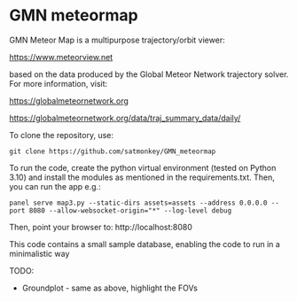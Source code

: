 # GMN meteormap
GMN Meteor Map is a multipurpose trajectory/orbit viewer:

https://www.meteorview.net

based on the data produced by the Global Meteor Network trajectory solver. For more information, visit:

https://globalmeteornetwork.org

https://globalmeteornetwork.org/data/traj_summary_data/daily/

To clone the repository, use:

`git clone https://github.com/satmonkey/GMN_meteormap`

To run the code, create the python virtual environment (tested on Python 3.10) and install the modules as mentioned in the requirements.txt.
Then, you can run the app e.g.:

`panel serve map3.py --static-dirs assets=assets --address 0.0.0.0 --port 8080 --allow-websocket-origin="*" --log-level debug`

Then, point your browser to: http://localhost:8080

This code contains a small sample database, enabling the code to run in a minimalistic way

TODO:

* Groundplot - same as above, highlight the FOVs

